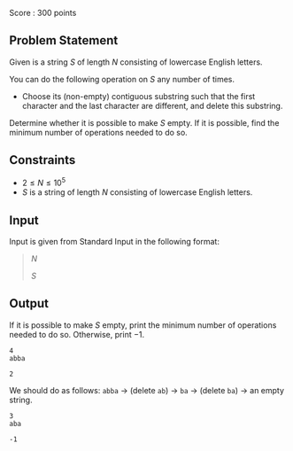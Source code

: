 Score : $300$ points

## Problem Statement

Given is a string $S$ of length $N$ consisting of lowercase English letters.

You can do the following operation on $S$ any number of times.

- Choose its (non-empty) contiguous substring such that the first character and the last character are different, and delete this substring.

Determine whether it is possible to make $S$ empty. If it is possible, find the minimum number of operations needed to do so.

## Constraints

- $2 \leq N \leq 10^5$
- $S$ is a string of length $N$ consisting of lowercase English letters.

## Input

Input is given from Standard Input in the following format:

> $N$
> 
> $S$

## Output

If it is possible to make $S$ empty, print the minimum number of operations needed to do so.
Otherwise, print $-1$.

```input1
4
abba
```

```output1
2
```

We should do as follows: `abba` → (delete `ab`) → `ba` → (delete `ba`) → an empty string.

```input2
3
aba
```

```output2
-1
```